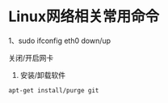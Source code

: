 Linux网络相关常用命令
====================


1、sudo ifconfig eth0 down/up

关闭/开启网卡

1. 安装/卸载软件     

```apt-get install/purge git```



